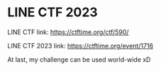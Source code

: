 # LINE CTF 2023

LINE CTF link: https://ctftime.org/ctf/590/

LINE CTF 2023 link: https://ctftime.org/event/1716

At last, my challenge can be used world-wide xD